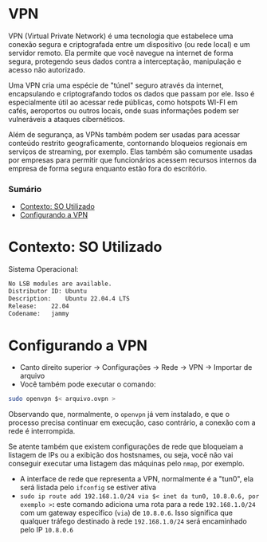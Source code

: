 # VPN

VPN (Virtual Private Network) é uma tecnologia que estabelece uma conexão segura e criptografada entre um dispositivo (ou rede local) e um servidor remoto. Ela permite que você navegue na internet de forma segura, protegendo seus dados contra a interceptação, manipulação e acesso não autorizado.

Uma VPN cria uma espécie de "túnel" seguro através da internet, encapsulando e criptografando todos os dados que passam por ele. Isso é especialmente útil ao acessar rede públicas, como hotspots WI-FI em cafés, aeroportos ou outros locais, onde suas informações podem ser vulneráveis a ataques cibernéticos.

Além de segurança, as VPNs também podem ser usadas para acessar conteúdo restrito geograficamente, contornando bloqueios regionais em serviços de streaming, por exemplo. Elas também são comumente usadas por empresas para permitir que funcionários acessem recursos internos da empresa de forma segura enquanto estão fora do escritório.

### Sumário

- [Contexto: SO Utilizado](#contexto-so-utilizado)
- [Configurando a VPN](#configurando-vpn)

# <a id="contexto-so-utilizado"></a>Contexto: SO Utilizado

Sistema Operacional:

```bash
No LSB modules are available.
Distributor ID:	Ubuntu
Description:	Ubuntu 22.04.4 LTS
Release:	22.04
Codename:	jammy
```

# <a id="configurando-vpn"></a>Configurando a VPN

- Canto direito superior -> Configurações -> Rede -> VPN -> Importar de arquivo
- Você também pode executar o comando:

```bash
sudo openvpn $< arquivo.ovpn >
```

Observando que, normalmente, o `openvpn` já vem instalado, e que o processo precisa continuar em execução, caso contrário, a conexão com a rede é interrompida.

Se atente também que existem configurações de rede que bloqueiam a listagem de IPs ou a exibição dos hostsnames, ou seja, você não vai conseguir executar uma listagem das máquinas pelo `nmap`, por exemplo.

- A interface de rede que representa a VPN, normalmente é a "tun0", ela será listada pelo `ifconfig` se estiver ativa
- `sudo ip route add 192.168.1.0/24 via $< inet da tun0, 10.8.0.6, por exemplo >`**:**  este comando adiciona uma rota para a rede `192.168.1.0/24` com um gateway específico (`via`) de `10.8.0.6`. Isso significa que qualquer tráfego destinado à rede `192.168.1.0/24` será encaminhado pelo IP `10.8.0.6`
